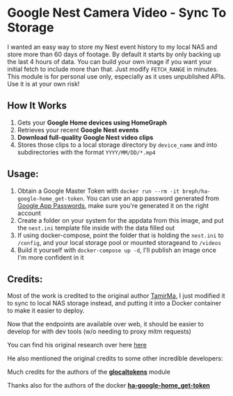 # Google Nest Camera Video - Sync To Storage

I wanted an easy way to store my Nest event history to my local NAS and store more than 60 days of footage. By default it starts by only backing up the last 4 hours of data. You can build your own image if you want your initial fetch to include more than that. Just modify `FETCH_RANGE` in minutes.
This module is for personal use only, especially as it uses unpublished APIs. Use it is at your own risk!

## How It Works
1. Gets your **Google Home devices using HomeGraph**
2. Retrieves your recent **Google Nest events**
3. **Download full-quality Google Nest video clips**
4. Stores those clips to a local storage directory by `device_name` and into subdirectories with the format `YYYY/MM/DD/*.mp4`

## Usage:

1. Obtain a Google Master Token with `docker run --rm -it breph/ha-google-home_get-token`. You can use an app password generated from [Google App Passwords](https://myaccount.google.com/apppasswords), make sure you're generated it on the right account
2. Create a folder on your system for the appdata from this image, and put the `nest.ini` template file inside with the data filled out
3. If using docker-compose, point the folder that is holding the `nest.ini` to `/config`, and your local storage pool or mounted storageand to `/videos`
4. Build it yourself with `docker-compose up -d`, I'll publish an image once I'm more confident in it

## Credits:

Most of the work is credited to the original author [TamirMa](https://github.com/TamirMa/google-nest-telegram-sync), I just modified it to sync to local NAS storage instead, and putting it into a Docker container to make it easier to deploy.

Now that the endpoints are available over web, it should be easier to develop for with dev tools (w/o needing to proxy mitm requests)

You can find his original research over here [here](https://medium.com/@tamirmayer/google-nest-camera-internal-api-fdf9dc3ce167)

He also mentioned the original credits to some other incredible developers:

Much credits for the authors of the [**glocaltokens**](https://github.com/leikoilja/glocaltokens) module

Thanks also for the authors of the docker [**ha-google-home_get-token**](https://hub.docker.com/r/breph/ha-google-home_get-token)
